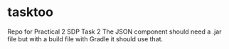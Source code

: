 # tasktoo
Repo for Practical 2 SDP Task 2
The JSON component should need a .jar file but with a build file with Gradle it should use that.
